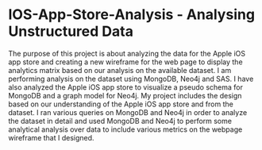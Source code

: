 # IOS-App-Store-Analysis -  Analysing Unstructured Data
The purpose of this project is about analyzing the data for the Apple iOS app store and creating a new wireframe for 
the web page to display the analytics matrix based on our analysis on the available dataset. 
I am performing analysis on the dataset using MongoDB, Neo4j and SAS.
I have also analyzed the Apple iOS app store to visualize a pseudo schema for MongoDB and a graph model for Neo4j. 
My project includes the design based on our understanding of the Apple iOS app store and from the dataset. 
I ran various queries on MongoDB and Neo4j in order to analyze the dataset in detail and used MongoDB and Neo4j to perform 
some analytical analysis over data to include various metrics on the webpage wireframe that I designed.  
